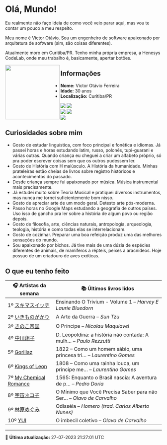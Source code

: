 # Olá, Mundo!

Eu realmente não faço ideia de como você veio parar aqui, mas vou te contar um pouco a meu respeito.

Meu nome é Victor Otávio. Sou um engenheiro de software apaixonado por arquitetura de software (sim, são coisas diferentes).

Atualmente moro em Curitiba/PR. Tenho minha própria empresa, a Henesys CodeLab, onde meu trabalho é, basicamente, apertar botões.

<img align="left" src="https://github.com/vctrtvfrrr/vctrtvfrrr/raw/master/octocat.png" alt="" width="175" />

## Informações

- **Nome:** Victor Otávio Ferreira
- **Idade:** 30 anos
- **Localização:** Curitiba/PR

[![](https://img.shields.io/badge/LinkedIn-victorotavio-blue)](https://www.linkedin.com/in/victorotavio/) [![](https://img.shields.io/badge/Twitter-@vctrtvfrrr-blue)](https://twitter.com/vctrtvfrrr)  
[![](https://img.shields.io/badge/GitHub-vctrtvfrrr-24292e)](https://github.com/vctrtvfrrr) [![](https://img.shields.io/badge/GitLab-vctrtvfrrr-ec5d16)](https://gitlab.com/vctrtvfrrr)  
[![](https://img.shields.io/badge/Email-victor@otavioferreira.com.br-red)](mailto:victor@otavioferreira.com.br)  

## Curiosidades sobre mim

-   Gosto de estudar linguística, com foco principal e fonética e idiomas. Já passei horas e horas estudando latim, russo, polonês, tupi-guarani e várias outras. Quando criança eu cheguei a criar um alfabeto próprio, só pra poder escrever coisas sem que os outros pudessem ler.
-   Gosto de História com H maiúsculo. A História da humanidade. Minhas prateleiras estão cheias de livros sobre registro históricos e acontecimentos do passado.
-   Desde criança sempre fui apaixonado por música. Música instrumental mais precisamente.
-   Já estudei muito sobre Teoria Musical e pratiquei diversos instrumentos, mas nunca me tornei suficientemente bom nisso.
-   Gosto de apreciar arte de um modo geral. Detesto arte pós-moderna.
-   Passo horas no Google Maps estudando a geografia de outros países. Uso isso de gancho pra ler sobre a história de algum povo ou região depois.
-   Gosto de filosofia, arte, ciências naturais, antropologia, arqueologia, teologia, história e como todas elas se interrelacionam.
-   Gosto de cozinhar. Preparar uma boa refeição produz uma das melhores sensações do mundo.
-   Sou apaixonado por bichos. Já tive mais de uma dúzia de espécies diferentes de animais, de mamiferos a répteis, peixes a aracnídeos. Hoje possuo de um criadouro de aves exóticas.


## O que eu tenho feito

|                                             🎧 Artistas da semana                                              |                      📚 Últimos livros lidos                      |
|----------------------------------------------------------------------------------------------------------------|-------------------------------------------------------------------|
| 1º [スキマスイッチ](https://www.last.fm/music/%E3%82%B9%E3%82%AD%E3%83%9E%E3%82%B9%E3%82%A4%E3%83%83%E3%83%81) | Ensinando O Trivium - Volume 1	–	_Harvey E Laurie Bluedorn_         |
| 2º [いきものがかり](https://www.last.fm/music/%E3%81%84%E3%81%8D%E3%82%82%E3%81%AE%E3%81%8C%E3%81%8B%E3%82%8A) | A Arte da Guerra	–	_Sun Tzu_                                        |
| 3º [きのこ帝国](https://www.last.fm/music/%E3%81%8D%E3%81%AE%E3%81%93%E5%B8%9D%E5%9B%BD)                       | O Príncipe	–	_Nicolau Maquiavel_                                    |
| 4º [中川翔子](https://www.last.fm/music/%E4%B8%AD%E5%B7%9D%E7%BF%94%E5%AD%90)                                  | D. Leopoldina: a história não contada: A mulh…	–	_Paulo Rezzutti_   |
| 5º [Gorillaz](https://www.last.fm/music/Gorillaz)                                                              | 1822 – Como um homem sábio, uma princesa tri…	–	_Laurentino Gomes_  |
| 6º [Kings of Leon](https://www.last.fm/music/Kings+of+Leon)                                                    | 1808 – Como uma rainha louca, um príncipe me…	–	_Laurentino Gomes_  |
| 7º [My Chemical Romance](https://www.last.fm/music/My+Chemical+Romance)                                        | 1565: Enquanto o Brasil nascia: A aventura de p…	–	_Pedro Doria_    |
| 8º [宇宙ネコ子](https://www.last.fm/music/%E5%AE%87%E5%AE%99%E3%83%8D%E3%82%B3%E5%AD%90)                       | O Mínimo que Você Precisa Saber para não Ser…	–	_Olavo de Carvalho_ |
| 9º [林原めぐみ](https://www.last.fm/music/%E6%9E%97%E5%8E%9F%E3%82%81%E3%81%90%E3%81%BF)                       | Odisséia	–	_Homero (trad. Carlos Alberto Nunes)_                    |
| 10º [YUI](https://www.last.fm/music/YUI)                                                                       | O imbecil coletivo	–	_Olavo de Carvalho_                            |


---

🚀 **Última atualização:** 27-07-2023 21:27:01 UTC